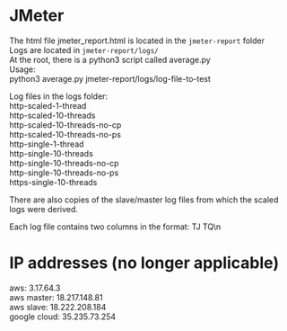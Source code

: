 # JMeter
The html file jmeter_report.html is located in the `jmeter-report` folder  
Logs are located in `jmeter-report/logs/`  
At the root, there is a python3 script called average.py  
Usage:  
python3 average.py jmeter-report/logs/log-file-to-test    

Log files in the logs folder:    
http-scaled-1-thread  
http-scaled-10-threads  
http-scaled-10-threads-no-cp  
http-scaled-10-threads-no-ps  
http-single-1-thread  
http-single-10-threads  
http-single-10-threads-no-cp  
http-single-10-threads-no-ps  
https-single-10-threads  

There are also copies of the slave/master log files from which the scaled logs were derived.  

Each log file contains two columns in the format: TJ TQ\n  

# IP addresses (no longer applicable)
aws: 3.17.64.3  
aws master: 18.217.148.81  
aws slave: 18.222.208.184  
google cloud: 35.235.73.254  



